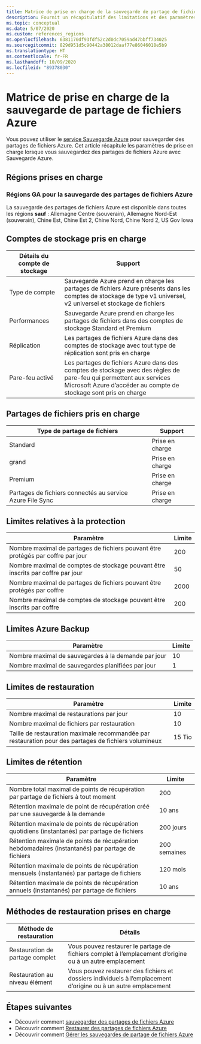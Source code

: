 ```yaml
---
title: Matrice de prise en charge de la sauvegarde de partage de fichiers Azure
description: Fournit un récapitulatif des limitations et des paramètres de prise en charge lors de la sauvegarde de partages de fichiers Azure.
ms.topic: conceptual
ms.date: 5/07/2020
ms.custom: references_regions
ms.openlocfilehash: 6381170df93fdf52c2d0dc7059ad47bbff734025
ms.sourcegitcommit: 829d951d5c90442a38012daaf77e86046018e5b9
ms.translationtype: HT
ms.contentlocale: fr-FR
ms.lasthandoff: 10/09/2020
ms.locfileid: "89378030"
---
```

# <a name="support-matrix-for-azure-file-share-backup"></a>Matrice de prise en charge de la sauvegarde de partage de fichiers Azure

Vous pouvez utiliser le [service Sauvegarde Azure](./backup-overview.md) pour sauvegarder des partages de fichiers Azure. Cet article récapitule les paramètres de prise en charge lorsque vous sauvegardez des partages de fichiers Azure avec Sauvegarde Azure.

## <a name="supported-regions"></a>Régions prises en charge

### <a name="ga-regions-for-azure-file-shares-backup"></a>Régions GA pour la sauvegarde des partages de fichiers Azure

La sauvegarde des partages de fichiers Azure est disponible dans toutes les régions **sauf** : Allemagne Centre (souverain), Allemagne Nord-Est (souverain), Chine Est, Chine Est 2, Chine Nord, Chine Nord 2, US Gov Iowa

## <a name="supported-storage-accounts"></a>Comptes de stockage pris en charge

| Détails du compte de stockage | Support                                                      |
| ------------------------ | ------------------------------------------------------------ |
| Type de compte            | Sauvegarde Azure prend en charge les partages de fichiers Azure présents dans les comptes de stockage de type v1 universel, v2 universel et stockage de fichiers |
| Performances              | Sauvegarde Azure prend en charge les partages de fichiers dans des comptes de stockage Standard et Premium |
| Réplication              | Les partages de fichiers Azure dans des comptes de stockage avec tout type de réplication sont pris en charge |
| Pare-feu activé         | Les partages de fichiers Azure dans des comptes de stockage avec des règles de pare-feu qui permettent aux services Microsoft Azure d’accéder au compte de stockage sont pris en charge|

## <a name="supported-file-shares"></a>Partages de fichiers pris en charge

| Type de partage de fichiers                                   | Support   |
| -------------------------------------------------- | --------- |
| Standard                                           | Prise en charge |
| grand                                              | Prise en charge |
| Premium                                            | Prise en charge |
| Partages de fichiers connectés au service Azure File Sync | Prise en charge |

## <a name="protection-limits"></a>Limites relatives à la protection

| Paramètre                                                      | Limite |
| ------------------------------------------------------------ | ----- |
| Nombre maximal de partages de fichiers pouvant être protégés par coffre par jour| 200   |
| Nombre maximal de comptes de stockage pouvant être inscrits par coffre par jour | 50    |
| Nombre maximal de partages de fichiers pouvant être protégés par coffre | 2000   |
| Nombre maximal de comptes de stockage pouvant être inscrits par coffre | 200   |

## <a name="backup-limits"></a>Limites Azure Backup

| Paramètre                                      | Limite |
| -------------------------------------------- | ----- |
| Nombre maximal de sauvegardes à la demande par jour | 10   |
| Nombre maximal de sauvegardes planifiées par jour | 1     |

## <a name="restore-limits"></a>Limites de restauration

| Paramètre                                                      | Limite   |
| ------------------------------------------------------------ | ------- |
| Nombre maximal de restaurations par jour                           | 10      |
| Nombre maximal de fichiers par restauration                         | 10      |
| Taille de restauration maximale recommandée par restauration pour des partages de fichiers volumineux | 15 Tio |

## <a name="retention-limits"></a>Limites de rétention

| Paramètre                                                      | Limite    |
| ------------------------------------------------------------ | -------- |
| Nombre total maximal de points de récupération par partage de fichiers à tout moment | 200      |
| Rétention maximale de point de récupération créé par une sauvegarde à la demande | 10 ans |
| Rétention maximale de points de récupération quotidiens (instantanés) par partage de fichiers| 200 jours |
| Rétention maximale de points de récupération hebdomadaires (instantanés) par partage de fichiers | 200 semaines |
| Rétention maximale de points de récupération mensuels (instantanés) par partage de fichiers | 120 mois |
| Rétention maximale de points de récupération annuels (instantanés) par partage de fichiers | 10 ans |

## <a name="supported-restore-methods"></a>Méthodes de restauration prises en charge

| Méthode de restauration     | Détails                                                      |
| ------------------ | ------------------------------------------------------------ |
| Restauration de partage complet | Vous pouvez restaurer le partage de fichiers complet à l’emplacement d’origine ou à un autre emplacement |
| Restauration au niveau élément | Vous pouvez restaurer des fichiers et dossiers individuels à l’emplacement d’origine ou à un autre emplacement |

## <a name="next-steps"></a>Étapes suivantes

* Découvrir comment [sauvegarder des partages de fichiers Azure](backup-afs.md)
* Découvrir comment [Restaurer des partages de fichiers Azure](restore-afs.md)
* Découvrir comment [Gérer les sauvegardes de partage de fichiers Azure](manage-afs-backup.md)
